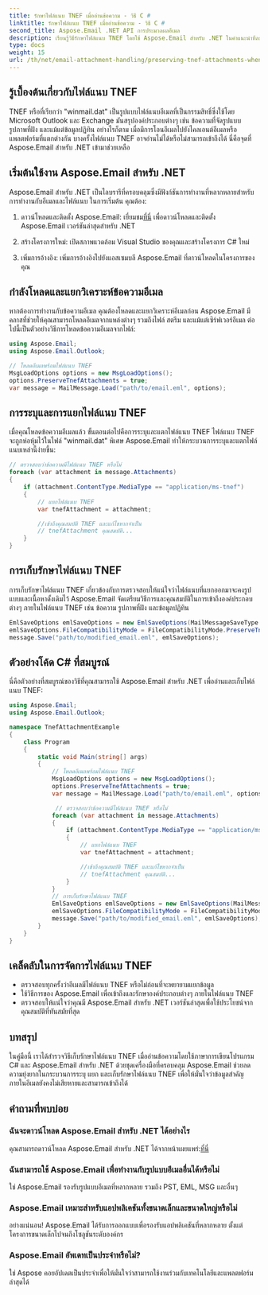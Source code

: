 ```yaml
---
title: รักษาไฟล์แนบ TNEF เมื่ออ่านข้อความ - วิธี C #
linktitle: รักษาไฟล์แนบ TNEF เมื่ออ่านข้อความ - วิธี C #
second_title: Aspose.Email .NET API การประมวลผลอีเมล
description: เรียนรู้วิธีรักษาไฟล์แนบ TNEF โดยใช้ Aspose.Email สำหรับ .NET ในคำแนะนำทีละขั้นตอนพร้อมซอร์สโค้ดนี้
type: docs
weight: 15
url: /th/net/email-attachment-handling/preserving-tnef-attachments-when-reading-messages-csharp-approach/
---
```


## รู้เบื้องต้นเกี่ยวกับไฟล์แนบ TNEF

TNEF หรือที่เรียกว่า "winmail.dat" เป็นรูปแบบไฟล์แนบอีเมลที่เป็นกรรมสิทธิ์ซึ่งใช้โดย Microsoft Outlook และ Exchange มันสรุปองค์ประกอบต่างๆ เช่น ข้อความที่จัดรูปแบบ รูปภาพที่ฝัง และแม้แต่ข้อมูลปฏิทิน อย่างไรก็ตาม เมื่อมีการโอนอีเมลไปยังไคลเอนต์อีเมลหรือแพลตฟอร์มที่แตกต่างกัน บางครั้งไฟล์แนบ TNEF อาจอ่านไม่ได้หรือไม่สามารถเข้าถึงได้ นี่คือจุดที่ Aspose.Email สำหรับ .NET เข้ามาช่วยเหลือ

## เริ่มต้นใช้งาน Aspose.Email สำหรับ .NET

Aspose.Email สำหรับ .NET เป็นไลบรารีที่ครอบคลุมซึ่งมีฟังก์ชันการทำงานที่หลากหลายสำหรับการทำงานกับอีเมลและไฟล์แนบ ในการเริ่มต้น คุณต้อง:

1.  ดาวน์โหลดและติดตั้ง Aspose.Email: เยี่ยมชม[ที่นี่](https://releases.aspose.com/email/net) เพื่อดาวน์โหลดและติดตั้ง Aspose.Email เวอร์ชันล่าสุดสำหรับ .NET

2. สร้างโครงการใหม่: เปิดสภาพแวดล้อม Visual Studio ของคุณและสร้างโครงการ C# ใหม่

3. เพิ่มการอ้างอิง: เพิ่มการอ้างอิงไปยังแอสเซมบลี Aspose.Email ที่ดาวน์โหลดในโครงการของคุณ

## กำลังโหลดและแยกวิเคราะห์ข้อความอีเมล

หากต้องการทำงานกับข้อความอีเมล คุณต้องโหลดและแยกวิเคราะห์อีเมลก่อน Aspose.Email มีคลาสที่ช่วยให้คุณสามารถโหลดอีเมลจากแหล่งต่างๆ รวมถึงไฟล์ สตรีม และแม้แต่เซิร์ฟเวอร์อีเมล ต่อไปนี้เป็นตัวอย่างวิธีการโหลดข้อความอีเมลจากไฟล์:

```csharp
using Aspose.Email;
using Aspose.Email.Outlook;

// โหลดอีเมลพร้อมไฟล์แนบ TNEF
MsgLoadOptions options = new MsgLoadOptions();
options.PreserveTnefAttachments = true;
var message = MailMessage.Load("path/to/email.eml", options);
```

## การระบุและการแยกไฟล์แนบ TNEF

เมื่อคุณโหลดข้อความอีเมลแล้ว ขั้นตอนต่อไปคือการระบุและแตกไฟล์แนบ TNEF ไฟล์แนบ TNEF จะถูกห่อหุ้มไว้ในไฟล์ "winmail.dat" พิเศษ Aspose.Email ทำให้กระบวนการระบุและแตกไฟล์แนบเหล่านี้ง่ายขึ้น:

```csharp
// ตรวจสอบว่าข้อความมีไฟล์แนบ TNEF หรือไม่
foreach (var attachment in message.Attachments)
{
    if (attachment.ContentType.MediaType == "application/ms-tnef")
    {
        // แยกไฟล์แนบ TNEF
        var tnefAttachment = attachment;

        //เข้าถึงคุณสมบัติ TNEF และแก้ไขหากจำเป็น
        // tnefAttachment คุณสมบัติ...
    }
}
```

## การเก็บรักษาไฟล์แนบ TNEF

การเก็บรักษาไฟล์แนบ TNEF เกี่ยวข้องกับการตรวจสอบให้แน่ใจว่าไฟล์แนบที่แยกออกมาจะคงรูปแบบและเนื้อหาดั้งเดิมไว้ Aspose.Email จัดเตรียมวิธีการและคุณสมบัติในการเข้าถึงองค์ประกอบต่างๆ ภายในไฟล์แนบ TNEF เช่น ข้อความ รูปภาพที่ฝัง และข้อมูลปฏิทิน

```csharp
EmlSaveOptions emlSaveOptions = new EmlSaveOptions(MailMessageSaveType.EmlFormat);
emlSaveOptions.FileCompatibilityMode = FileCompatibilityMode.PreserveTnefAttachments;
message.Save("path/to/modified_email.eml", emlSaveOptions);
```

## ตัวอย่างโค้ด C# ที่สมบูรณ์

นี่คือตัวอย่างที่สมบูรณ์ของวิธีที่คุณสามารถใช้ Aspose.Email สำหรับ .NET เพื่ออ่านและเก็บไฟล์แนบ TNEF:

```csharp
using Aspose.Email;
using Aspose.Email.Outlook;

namespace TnefAttachmentExample
{
    class Program
    {
        static void Main(string[] args)
        {
            // โหลดอีเมลพร้อมไฟล์แนบ TNEF
			MsgLoadOptions options = new MsgLoadOptions();
			options.PreserveTnefAttachments = true;
			var message = MailMessage.Load("path/to/email.eml", options);

			 // ตรวจสอบว่าข้อความมีไฟล์แนบ TNEF หรือไม่
			foreach (var attachment in message.Attachments)
			{
				if (attachment.ContentType.MediaType == "application/ms-tnef")
				{
					// แยกไฟล์แนบ TNEF
					var tnefAttachment = attachment;

					//เข้าถึงคุณสมบัติ TNEF และแก้ไขหากจำเป็น
					// tnefAttachment คุณสมบัติ...
				}
			}
			// การเก็บรักษาไฟล์แนบ TNEF
			EmlSaveOptions emlSaveOptions = new EmlSaveOptions(MailMessageSaveType.EmlFormat);
			emlSaveOptions.FileCompatibilityMode = FileCompatibilityMode.PreserveTnefAttachments;
			message.Save("path/to/modified_email.eml", emlSaveOptions);
        }
    }
}
```

## เคล็ดลับในการจัดการไฟล์แนบ TNEF

- ตรวจสอบทุกครั้งว่าอีเมลมีไฟล์แนบ TNEF หรือไม่ก่อนที่จะพยายามแยกข้อมูล
- ใช้วิธีการของ Aspose.Email เพื่อเข้าถึงและรักษาองค์ประกอบต่างๆ ภายในไฟล์แนบ TNEF
- ตรวจสอบให้แน่ใจว่าคุณมี Aspose.Email สำหรับ .NET เวอร์ชันล่าสุดเพื่อใช้ประโยชน์จากคุณสมบัติที่ทันสมัยที่สุด

## บทสรุป

ในคู่มือนี้ เราได้สำรวจวิธีเก็บรักษาไฟล์แนบ TNEF เมื่ออ่านข้อความโดยใช้ภาษาการเขียนโปรแกรม C# และ Aspose.Email สำหรับ .NET ด้วยชุดเครื่องมือที่ครอบคลุม Aspose.Email ช่วยลดความยุ่งยากในกระบวนการระบุ แยก และเก็บรักษาไฟล์แนบ TNEF เพื่อให้มั่นใจว่าข้อมูลสำคัญภายในอีเมลยังคงไม่เสียหายและสามารถเข้าถึงได้

## คำถามที่พบบ่อย

### ฉันจะดาวน์โหลด Aspose.Email สำหรับ .NET ได้อย่างไร

 คุณสามารถดาวน์โหลด Aspose.Email สำหรับ .NET ได้จากหน้าเผยแพร่:[ที่นี่](https://releases.aspose.com/email/net)

### ฉันสามารถใช้ Aspose.Email เพื่อทำงานกับรูปแบบอีเมลอื่นได้หรือไม่

ใช่ Aspose.Email รองรับรูปแบบอีเมลที่หลากหลาย รวมถึง PST, EML, MSG และอื่นๆ

### Aspose.Email เหมาะสำหรับแอปพลิเคชันทั้งขนาดเล็กและขนาดใหญ่หรือไม่

อย่างแน่นอน! Aspose.Email ได้รับการออกแบบเพื่อรองรับแอปพลิเคชันที่หลากหลาย ตั้งแต่โครงการขนาดเล็กไปจนถึงโซลูชันระดับองค์กร

### Aspose.Email อัพเดทเป็นประจำหรือไม่?

ใช่ Aspose คอยอัปเดตเป็นประจำเพื่อให้มั่นใจว่าสามารถใช้งานร่วมกับเทคโนโลยีและแพลตฟอร์มล่าสุดได้